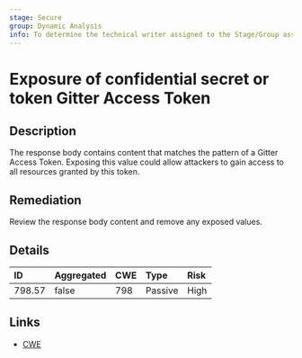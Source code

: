```yaml
---
stage: Secure
group: Dynamic Analysis
info: To determine the technical writer assigned to the Stage/Group associated with this page, see https://about.gitlab.com/handbook/engineering/ux/technical-writing/#assignments
---
```


# Exposure of confidential secret or token Gitter Access Token

## Description

The response body contains content that matches the pattern of a Gitter Access Token.
Exposing this value could allow attackers to gain access to all resources granted by this token.

## Remediation

Review the response body content and remove any exposed values.

## Details

| ID | Aggregated | CWE | Type | Risk |
|:---|:--------|:--------|:--------|:--------|
| 798.57 | false | 798 | Passive | High |

## Links

- [CWE](https://cwe.mitre.org/data/definitions/798.html)
